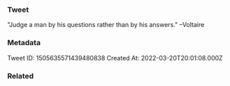 ### Tweet
"Judge a man by his questions rather than by his answers." –Voltaire

### Metadata
Tweet ID: 1505635571439480838
Created At: 2022-03-20T20:01:08.000Z

### Related

